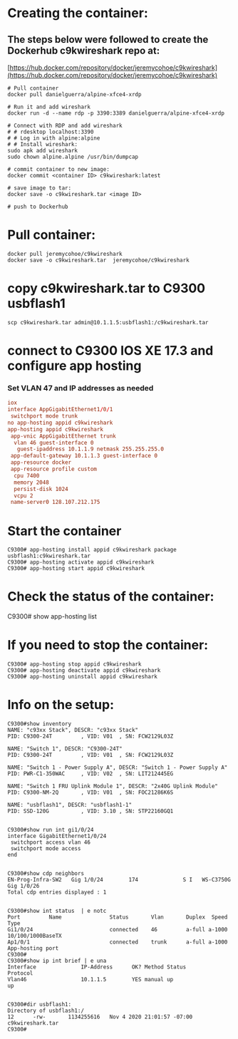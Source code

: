 


# Creating the container:
## The steps below were followed to create the Dockerhub c9kwireshark repo at:

[https://hub.docker.com/repository/docker/jeremycohoe/c9kwireshark](https://hub.docker.com/repository/docker/jeremycohoe/c9kwireshark)

```
# Pull container
docker pull danielguerra/alpine-xfce4-xrdp

# Run it and add wireshark
docker run -d --name rdp -p 3390:3389 danielguerra/alpine-xfce4-xrdp

# Connect with RDP and add wireshark
# # rdesktop localhost:3390
# # Log in with alpine:alpine
# # Install wireshark:
sudo apk add wireshark
sudo chown alpine.alpine /usr/bin/dumpcap

# commit container to new image:
docker commit <container ID> c9kwireshark:latest

# save image to tar:
docker save -o c9kwireshark.tar <image ID>

# push to Dockerhub
```

# Pull container:

```
docker pull jeremycohoe/c9kwireshark
docker save -o c9kwireshark.tar  jeremycohoe/c9kwireshark
```

# copy c9kwireshark.tar to C9300 usbflash1
```
scp c9kwireshark.tar admin@10.1.1.5:usbflash1:/c9kwireshark.tar
```
# connect to C9300 IOS XE 17.3 and configure app hosting

### Set VLAN 47 and IP addresses as needed

```conf t
iox
interface AppGigabitEthernet1/0/1
 switchport mode trunk
no app-hosting appid c9kwireshark
app-hosting appid c9kwireshark
 app-vnic AppGigabitEthernet trunk
  vlan 46 guest-interface 0
   guest-ipaddress 10.1.1.9 netmask 255.255.255.0
 app-default-gateway 10.1.1.3 guest-interface 0
 app-resource docker
 app-resource profile custom
  cpu 7400
  memory 2048
  persist-disk 1024
  vcpu 2
 name-server0 128.107.212.175
```


# Start the container

```
C9300# app-hosting install appid c9kwireshark package usbflash1:c9kwireshark.tar
C9300# app-hosting activate appid c9kwireshark
C9300# app-hosting start appid c9kwireshark
```


# Check the status of the container:

C9300# show app-hosting list

# If you need to stop the container:

```
C9300# app-hosting stop appid c9kwireshark
C9300# app-hosting deactivate appid c9kwireshark
C9300# app-hosting uninstall appid c9kwireshark

```


# Info on the setup:

```
C9300#show inventory
NAME: "c93xx Stack", DESCR: "c93xx Stack"
PID: C9300-24T         , VID: V01  , SN: FCW2129L03Z

NAME: "Switch 1", DESCR: "C9300-24T"
PID: C9300-24T         , VID: V01  , SN: FCW2129L03Z

NAME: "Switch 1 - Power Supply A", DESCR: "Switch 1 - Power Supply A"
PID: PWR-C1-350WAC     , VID: V02  , SN: LIT212445EG

NAME: "Switch 1 FRU Uplink Module 1", DESCR: "2x40G Uplink Module"
PID: C9300-NM-2Q       , VID: V01  , SN: FOC21286K6S

NAME: "usbflash1", DESCR: "usbflash1-1"
PID: SSD-120G          , VID: 3.10 , SN: STP22160GQ1


C9300#show run int gi1/0/24
interface GigabitEthernet1/0/24
 switchport access vlan 46
 switchport mode access
end


C9300#show cdp neighbors
EN-Prog-Infra-SW2	Gig 1/0/24        174              S I   WS-C3750G Gig 1/0/26
Total cdp entries displayed : 1


C9300#show int status  | e notc
Port         Name               Status       Vlan       Duplex  Speed Type
Gi1/0/24                        connected    46         a-full a-1000 10/100/1000BaseTX
Ap1/0/1                         connected    trunk      a-full a-1000 App-hosting port
C9300#
C9300#show ip int brief | e una
Interface              IP-Address      OK? Method Status                Protocol
Vlan46                 10.1.1.5        YES manual up                    up


C9300#dir usbflash1:
Directory of usbflash1:/
12      -rw-       1134255616   Nov 4 2020 21:01:57 -07:00  c9kwireshark.tar
C9300#
```
